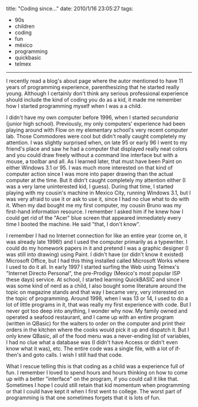 title: "Coding since..."
date: 2010/1/16 23:05:27
tags:
- 90s
- children
- coding
- fun
- méxico
- programming
- quickbasic
- telmex
---
<p>I recently read a blog's about page where the autor mentioned to have 11 years of programming experience, parenthesizing that he started really young. Although I certainly don't think any serious professional experience should include the kind of coding you do as a kid, it made me remember how I started programming myself when I was a a child.</p>
<p>I didn't have my own computer before 1996, when I started <em>secundaria</em> (junior high school). Previously, my only computers' experience had been playing around with Flow on my elementary school's very recent computer lab. Those Commodores were cool but didn't really caught completely my attention. I was slightly surprised when, on late 95 or early 96 I went to my friend's place and saw he had a computer that displayed really neat colors and you could draw freely without a command line interface but with a mouse, a toolbar and all. As I learned later, that must have been Paint on either Windows 3.1 or 95. I was much more interested on that kind of computer action since I was more into paper drawing than the actual computer at the time. But it didn't caught completely my attention either (I was a very lame uninterested kid, I guess). During that time, I started playing with my cousin's machine in Mexico City, running Windows 3.1, but I was very afraid to use it or ask to use it, since I had no clue what to do with it. When my dad bought me my first computer, my cousin Bruno was my first-hand information resource. I remember I asked him if he knew how I could get rid of the &quot;Acer&quot; blue screen that appeared immediately every time I booted the machine. He said &quot;that, I don't know&quot;.</p>
<p>I remember I had no Internet connection for like an entire year (come on, it was already late 1996!) and I used the computer primarily as a typewriter. I could do my homework papers in it and pretend I was a graphic designer (I was still into drawing) using Paint. I didn't have (or didn't know it existed) Microsoft Office, but I had this thing installed called Microsoft Works where I used to do it all. In early 1997 I started surfing the Web using Telmex's &quot;Internet Directo Personal&quot;, the pre-Prodigy (Mexico's most popular ISP these days) service. At school, I started learning QuickBASIC and since I was some kind of nerd as a child, I also bought some literature around the topic on magazine stands and that way I became very, very interested on the topic of programming. Around 1998, when I was 13 or 14, I used to do a lot of little programs in it, that was really my first experience with code. But I never got too deep into anything, I wonder why now. My family owned and operated a seafood restaurant, and I came up with an entire program (written in QBasic) for the waiters to order on the computer and print their orders in the kitchen where the cooks would pick it up and dispatch it. But I only knew QBasic, all of the food menu was a never-ending list of variables, I had no clue what a database was (I didn't have Access or didn't even know what it was), etc. The entire code was a single file, with a lot of if-then's and goto calls. I wish I still had that code.</p>
<p>What I rescue telling this is that coding as a child was a experience full of fun. I remember I loved to spend hours and hours thinking on how to come up with a better &quot;interface&quot; on the program, if you could call it like that. Sometimes I hope I could still retain that kid momentum when programming or that I could have kept it when I first went to college. The worst part of programming is that one sometimes forgets that it is lots of fun.</p>